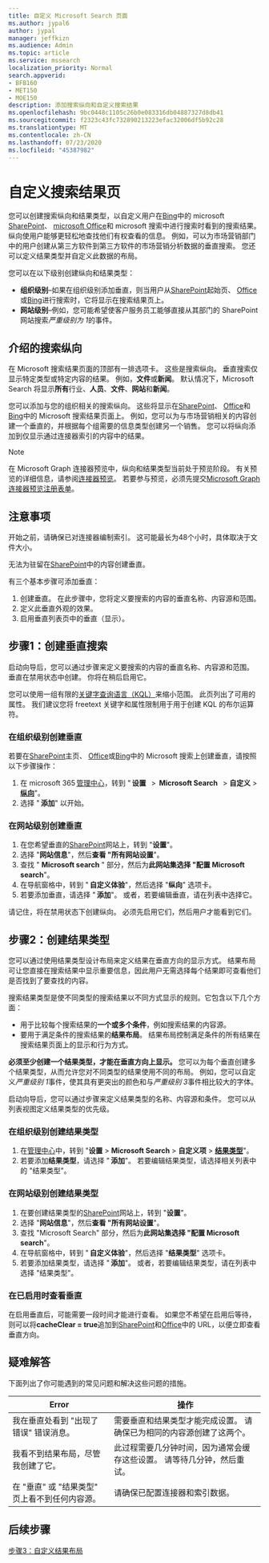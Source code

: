 ```yaml
---
title: 自定义 Microsoft Search 页面
ms.author: jypal6
author: jypal
manager: jeffkizn
ms.audience: Admin
ms.topic: article
ms.service: mssearch
localization_priority: Normal
search.appverid:
- BFB160
- MET150
- MOE150
description: 添加搜索纵向和自定义搜索结果
ms.openlocfilehash: 9bc0448c1105c26b0e083316db04887327d8db41
ms.sourcegitcommit: f2323c43fc732890213223efac32006df5b92c28
ms.translationtype: MT
ms.contentlocale: zh-CN
ms.lasthandoff: 07/23/2020
ms.locfileid: "45387982"
---
```

# <a name="customize-the-search-results-page"></a>自定义搜索结果页

您可以创建搜索纵向和结果类型，以自定义用户在[Bing](https://bing.com)中的 microsoft [SharePoint](https://sharepoint.com/)、 [microsoft Office](https://office.com)和 microsoft 搜索中进行搜索时看到的搜索结果。 纵向使用户能够更轻松地查找他们有权查看的信息。 例如，可以为市场营销部门中的用户创建从第三方软件到第三方软件的市场营销分析数据的垂直搜索。 您还可以定义结果类型并自定义此数据的布局。  

您可以在以下级别创建纵向和结果类型：

- **组织级别**–如果在组织级别添加垂直，则当用户从[SharePoint](https://sharepoint.com/)起始页、 [Office](https://office.com)或[Bing](https://bing.com)进行搜索时，它将显示在搜索结果页上。
- **网站级别**–例如，您可能希望使客户服务员工能够直接从其部门的 SharePoint 网站搜索*严重级别为 1*的事件。

## <a name="search-verticals-explained"></a>介绍的搜索纵向

在 Microsoft 搜索结果页面的顶部有一排选项卡。 这些是搜索纵向。 垂直搜索仅显示特定类型或特定内容的结果。 例如，**文件**或**新闻**。 默认情况下，Microsoft Search 将显示**所有**行业、**人员**、**文件**、**网站**和**新闻**。  

您可以添加与您的组织相关的搜索纵向。 这些将显示在[SharePoint](https://sharepoint.com/)、 [Office](https://Office.com)和[Bing](https://bing.com)中的 Microsoft 搜索结果页面上。 例如，您可以为与市场营销相关的内容创建一个垂直的，并根据每个组需要的信息类型创建另一个销售。 您可以将纵向添加到仅显示通过连接器索引的内容中的结果。  

>[!NOTE]
> 在 Microsoft Graph 连接器预览中，纵向和结果类型当前处于预览阶段。 有关预览的详细信息，请参阅[连接器预览](connectors-preview.md)。 若要参与预览，必须先提交[Microsoft Graph 连接器预览注册表单](https://forms.office.com/Pages/ResponsePage.aspx?id=v4j5cvGGr0GRqy180BHbRxWYgu82J_RFnMMATAS6_chUNVYwNU1CMDNZUDBSSDZKWVo2RDJDRjRLQi4u)。

## <a name="things-to-consider"></a>注意事项

开始之前，请确保已对连接器编制索引。 这可能最长为48个小时，具体取决于文件大小。

无法为驻留在[SharePoint](https://sharepoint.com/)中的内容创建垂直。

有三个基本步骤可添加垂直：

1. 创建垂直。 在此步骤中，您将定义要搜索的内容的垂直名称、内容源和范围。
2. 定义此垂直外观的效果。  
3. 启用垂直列表页中的垂直（显示）。

## <a name="step-1-create-the-search-vertical"></a>步骤1：创建垂直搜索

启动向导后，您可以通过步骤来定义要搜索的内容的垂直名称、内容源和范围。 垂直在禁用状态中创建。 你将在稍后启用它。

您可以使用一组有限的[关键字查询语言（KQL）](https://docs.microsoft.com/sharepoint/dev/general-development/keyword-query-language-kql-syntax-reference)来缩小范围。 此页列出了可用的属性。 我们建议您将 freetext 关键字和属性限制用于用于创建 KQL 的布尔运算符。

### <a name="create-a-vertical-at-the-organization-level"></a>在组织级别创建垂直

若要在[SharePoint](https://sharepoint.com/)主页、 [Office](https://office.com)或[Bing](https://bing.com)中的 Microsoft 搜索上创建垂直，请按照以下步骤操作：

1. 在 microsoft 365 [管理中心](https://admin.microsoft.com)，转到 " **设置**   >  **Microsoft Search**   >  **自定义**  >  [**纵向**](https://admin.microsoft.com/Adminportal/Home#/MicrosoftSearch/verticals)"。
1. 选择 " **添加**" 以开始。  

### <a name="create-a-vertical-at-the-site-level"></a>在网站级别创建垂直

1. 在您希望垂直的[SharePoint](https://sharepoint.com/)网站上，转到 "**设置**"。
1. 选择 "**网站信息**"，然后**查看 "所有网站设置**"。
1. 查找 " **Microsoft search** " 部分，然后为**此网站集选择 "配置 Microsoft search**"。
1. 在导航窗格中，转到 " **自定义体验**"，然后选择 "**纵向**" 选项卡。
1. 若要添加垂直，请选择 " **添加**"。
  或者，若要编辑垂直，请在列表中选择它。

请记住，将在禁用状态下创建纵向。 必须先启用它们，然后用户才能看到它们。

## <a name="step-2-create-the-result-types"></a>步骤2：创建结果类型

您可以通过使用结果类型设计布局来定义结果在垂直方向的显示方式。 结果布局可让您直接在搜索结果中显示重要信息，因此用户无需选择每个结果即可查看他们是否找到了要查找的内容。

搜索结果类型是使不同类型的搜索结果以不同方式显示的规则。它包含以下几个方面：

- 用于比较每个搜索结果的**一个或多个条件**，例如搜索结果的内容源。  
- 要用于满足条件的搜索结果的**结果布局**。 结果布局控制满足条件的所有结果在搜索结果页面上的显示和行为方式。

**必须至少创建一个结果类型，才能在垂直方向上显示。** 您可以为每个垂直创建多个结果类型，从而允许您对不同类型的结果使用不同的布局。 例如，您可以自定义*严重级别 1*事件，使其具有更突出的颜色和与*严重级别 3*事件相比较大的字体。

启动向导后，您可以通过步骤来定义结果类型的名称、内容源和条件。 您可以从列表视图定义结果类型的优先级。
  
### <a name="create-a-result-type-at-the-organization-level"></a>在组织级别创建结果类型

1. 在[管理中心](https://admin.microsoft.com)中，转到 "**设置**  >  **Microsoft Search**  >  **自定义项**  >  [**结果类型**](https://admin.microsoft.com/Adminportal/Home#/MicrosoftSearch/resulttypes)"。
1. 若要添加**结果类型**，请选择 " **添加**"。 若要编辑结果类型，请选择相关列表中的 "结果类型"。

### <a name="create-a-results-type-at-the-site-level"></a>在网站级别创建结果类型

1. 在要创建结果类型的[SharePoint](https://sharepoint.com/)网站上，转到 "**设置**"。
1. 选择 "**网站信息**"，然后**查看 "所有网站设置**"。
1. 查找 "Microsoft Search" 部分，然后为**此网站集选择 "配置 Microsoft search**"。
1. 在导航窗格中，转到 " **自定义体验**"，然后选择 "**结果类型**" 选项卡。
2. 若要添加结果类型，请选择 " **添加**"。  或者，若要编辑结果类型，请在列表中选择 "结果类型"。

### <a name="view-the-vertical-after-its-enabled"></a>在已启用时查看垂直

在启用垂直后，可能需要一段时间才能进行查看。 如果您不希望在启用后等待，则可以将**cacheClear = true**追加到[SharePoint](https://sharepoint.com/)和[Office](https://office.com)中的 URL，以便立即查看垂直方向。

## <a name="troubleshooting"></a>疑难解答

下面列出了你可能遇到的常见问题和解决这些问题的措施。

|Error  |操作  |
|---------|---------|
| 我在垂直处看到 "出现了错误" 错误消息。 | 需要垂直和结果类型才能完成设置。 请确保已为相同的内容源创建了这两个。 |
| 我看不到结果布局，尽管我创建了它。 | 此过程需要几分钟时间，因为通常会缓存这些设置。 请等待几分钟，然后重试。        |
| 在 "垂直" 或 "结果类型" 页上看不到任何内容源。 | 请确保已配置连接器和索引数据。   |

## <a name="next-steps"></a>后续步骤

[步骤3：自定义结果布局](customize-results-layout.md)
